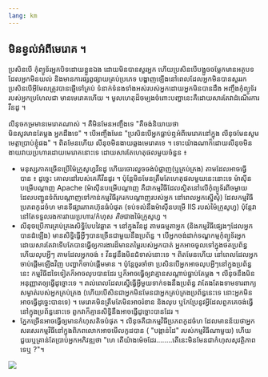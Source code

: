 ```yaml
---
lang: km
---
```





<h2>មិន​ខ្វល់​អំពី​មេរោគ ។</h2>

ប្រសិន​បើ​ កុំព្យូទ័រ​​អ្នក​បិទ​ដោយ​ខ្លួន​ឯង ដោយ​មិន​បាន​សួរ​អ្នក​ ហើយ​ប្រសិន​បើ​​​បង្អួច​ចម្លែក​ 
​មាន​អត្ថបទ​ដែល​អ្នក​មិន​យល់​ និង​មាន​ការ​ផ្សព្វ​ផ្សាយ​គ្រប់​ប្រភេទ 
បង្ហាញ​ឡើង​ នៅ​ពេល​ដែល​អ្នក​មិន​បាន​សួរ​រក​ ប្រសិន​បើ​​​អ៊ីមែល​ត្រូវ​បាន​ផ្ញើ​ទៅ​គ្រប់​ 
​​ទំនាក់​ទំនង​ទាំង​អស់​របស់​អ្នក​ ដោយ​អ្នក​​មិន​បាន​ដឹង អញ្ចឹង​កុំព្យូទ័រ​របស់​អ្នក​ប្រហែល​ជា​
មាន​មេរោគ​ហើយ​ ។ មូល​ហេតុ​​​​ដ៏​ចម្បង​ចំពោះ​បញ្ហា​នេះ​ គឺ​ដោយ​​សារតែ​វា​ដំណើរការ​វីនដូ ។

លីនុច​កម្រ​មាន​មេរោគ​ណាស់​ ។ គឺ​មិន​មែន​អញ្ចឹង​ទេ​ "គឺ​ចង់​និយាយ​​ថា  
មិន​សូវ​មាន​តែ​ម្តង​ អ្នក​ដឹង​ទេ​" ។ បើ​អញ្ចឹង​​មែន​ "ប្រសិន​បើ​អ្នក​ធ្លាប់​​ឮ​អំពី​មេរោគ​​នៅ​ក្នុង​ 
​លីនុច​មែន​​ សូម​មេត្តា​ប្រាប់​ខ្ញុំ​ផង​" ។  ពិត​មែន​ហើយ​ លីនុច​មិន​ងាយ​ឆ្លង​មេរោគ​ទេ​ ។
ទោះ​យ៉ាង​ណា​ក៏​ដោយ​ លីនុច​​មិនងាយ​វាយ​ប្រហារ​ដោយ​មេរោគ​​នោះ​ទេ​ ដោយ​សារ​តែ​​ហេតុផល​មួយ​ចំនួន ៖

<ul>

<li>មនុស្ស​ភាគ​ច្រើន​ប្រើ​ម៉ៃ​ក្រូសូហ្វ​វីនដូ​ ហើយ​ចោរ​លួច​ចង់​បំផ្លាញ​ 
 (ឬ​គ្រប់​គ្រង) តាម​ដែល​អាច​ធ្វើ​បាន ៖ ​ដូច្នេះ​ គោល​ដៅ​របស់​គេ​គឺ​វីនដូរ ។ 
ប៉ុន្តែ​មិន​មែន​ត្រឹម​តែ​ហេតុ​ផល​មួយ​​នេះ​នោះ​ទេ​  ម៉ាស៊ីន​បម្រើ​បណ្តាញ​ Apache  (ម៉ាស៊ីន​បម្រើ​បណ្តាញ​ គឺ​ជា​ 
កម្មវិធី​ដែល​ស្ថិត​នៅ​លើ​កុំព្យូទ័រ​ពី​ចម្ងាយ ​ដែល​បញ្ជូន​​ទំព័រ​បណ្តាញ​ទៅ​កាន់​ 
កម្មវិធី​រុក​រក​បណ្ដាញ​​របស់​អ្នក​ នៅ​ពេល​អ្នក​ស្នើសុំ​) ដែល​កម្មវិធី​ប្រភព​កូដ​ចំហ
មាន​ទី​ផ្សារ​ភាគ​ហ៊ុន​ធំ​បំផុត​ (​ទប់​ទល់​នឹង​​ម៉ាស៊ីន​បម្រើ​  IIS របស់​ម៉ៃក្រូសូហ្វ) ប៉ុន្តែ​វា​នៅ​តែ​ទទួល​រង​ការ​វាយ​ប្រហារ​/កំហុស​ <i>តិច​​</i>  
ជាង​​ម៉ៃក្រូសូហ្វ ។</li>

<li>លីនុច​ប្រើ​ការ​គ្រប់​គ្រង​​សិទ្ធិ​បែប​វៃ​ឆ្លាត​ ។ នៅ​ក្នុង​វីនដូ តាម​ធម្មតា​អ្នក​ (និង​កម្មវិធី​ 
​ផ្សេងៗ​​ដែល​អ្នក​បាន​ដំឡើង​)​ ​មាន​សិទ្ធិ​​ធ្វើ​អ្វី​ៗ​​បាន​ច្រើន​​ជា​មួយ​នឹង​ 
ប្រព័ន្ធ​ ។ បើ​អ្នក​ចង់​ដាក់​ទណ្ឌ​កម្ម​​កុំព្យូទ័រ​អ្នក​ ដោយ​សារ​តែ​វា​ទើប​តែ​បាន​ 
ធ្វើ​ឲ្យ​ការងារ​ដ៏​មាន​តម្លៃ​របស់​អ្នក​បាត់​ អ្នក​អាច​ចូល​ទៅ​ក្នុង​ថត​ប្រព័ន្ធ​ ហើយ​
លុប​អ្វី​ៗ​ ​​តាមដែល​​​អ្នកចង់​ ៖ វីន​ដូ​នឹង​មិនជំទាស់​នោះ​​ទេ​ ។ ពិត​មែន​ហើយ​ នៅ​ពេល​​ដែល​អ្នក​​​ចាប់​ផ្តើម​ឡើង​វិញ​​​ បញ្ហា​ក៏​ចាប់​ផ្តើម​មាន ។ ប៉ុន្តែ​ចូរ​ចាំ​ថា​ ​ប្រសិន​បើ​អ្នក​អាច​លុប​អ្វីៗ​នៅ​ 
ក្នុង​ប្រព័ន្ធ​នេះ​ កម្មវិធី​ដទៃ​ទៀត​ក៏​អាច​លុប​បាន​ដែរ ឬ​ក៏​អាច​ធ្វើ​ឲ្យ​វា​គ្មាន​សណ្តាប់​ធ្នាប់​តែ​ម្តង​ ។ លីនុច​នឹង​ 
មិន​អនុញ្ញាត​ឲ្យ​ធ្វើ​ដូច្នោះ​ទេ​ ។ រាល់​​ពេល​ដែល​ស្នើធ្វើ​អ្វី​មួយ​ទាក់​ទង​នឹង​ 
ប្រព័ន្ធ វា​តែងតែង​ទាមទារ​ពាក្យ​សម្ងាត់​របស់​អ្នក​គ្រប់​គ្រង (ហើយ​បើ​សិន​ជា​​អ្នក​មិន​មែន​ជា​ 
អ្នក​គ្រប់​គ្រង​​ប្រព័ន្ធ​នេះ​ទេ​ នោះ​អ្នក​​​មិន​អាច​ធ្វើ​ដូច្នេះ​បាន​ទេ) ។ មេ​រោគ​មិន​ត្រឹម​តែ​មិន​អាច​ 
រំខាន និង​លុប ឬកែប្រែ​នូវ​អ្វី​ដែល​ពួក​គេ​ចង់​ធ្វើ​នៅ​ក្នុង​ប្រព័ន្ធ​នោះ​ទេ​ ពួក​វា​ 
ក៏​គ្មានសិទ្ធិ​នឹង​អាច​ធ្វើ​ដូច្នោះ​បាន​ដែរ​ ។</li>

<li>ភ្នែក​ច្រើន​អាច​ធ្វើ​ឲ្យ​មាន​កំហុស​តិច​បំផុត​ ។ លីនុច​គឺ​ជា​កម្មវិធី​ប្រភព​កូដ​ចំហ​ ដែល​មាន​ន័យ​ថា​ 
អ្នក​សរសេរ​កម្មវិធី​​នៅ​ក្នុង​ពិភពលោក​​អាច​មើល​កូដ​បាន​ ( "បង្កាន់​ដៃ​" របស់​កម្មវិធី​ណាមួយ​) ហើយ​​​ជួយ​
ឬ​គ្រាន់​តែ​ប្រាប់​អ្នក​អភិវឌ្ឍ​ថា "ហេ  តើ​យ៉ាង​ម៉េច​ដែរ​........តើ​នេះ​​​មិន​មែន​ជា​កំហុស​សុវត្ថិភាព​​ទេ​ឬ ?"។</li>

</ul>

<img src="Images/viruses_thumb.png" />





